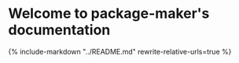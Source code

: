 # Welcome to package-maker's documentation

{%
  include-markdown "../README.md"
  rewrite-relative-urls=true
%}
